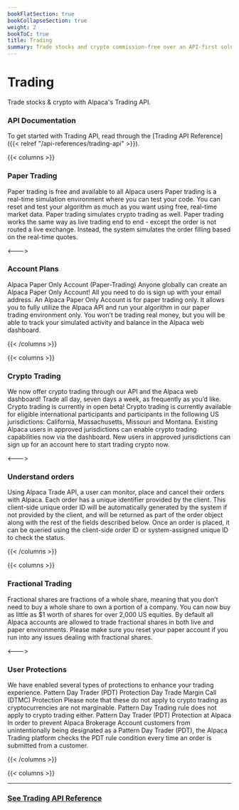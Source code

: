 ```yaml
---
bookFlatSection: true
bookCollapseSection: true
weight: 2
bookToC: true
title: Trading
summary: Trade stocks and crypto commission-free over an API-first solution.
---
```


# Trading

Trade stocks & crypto with Alpaca's Trading API.


### **API Documentation**

To get started with Trading API, read through the [Trading API Reference]({{< relref "/api-references/trading-api" >}}).

{{< columns >}}

### **Paper Trading**


Paper trading is free and available to all Alpaca users Paper trading is a real-time simulation environment where you can test your code. You can reset and test your algorithm as much as you want using free, real-time market data. Paper trading simulates crypto trading as well. Paper trading works the same way as live trading end to end - except the order is not routed a live exchange. Instead, the system simulates the order filling based on the real-time quotes.    

<--->

### **Account Plans**

Alpaca Paper Only Account (Paper-Trading) Anyone globally can create an Alpaca Paper Only Account! All you need to do is sign up with your email address. An Alpaca Paper Only Account is for paper trading only. It allows you to fully utilize the Alpaca API and run your algorithm in our paper trading environment only. You won’t be trading real money, but you will be able to track your simulated activity and balance in the Alpaca web dashboard. 

{{< /columns >}}

{{< columns >}}

### **Crypto Trading**

We now offer crypto trading through our API and the Alpaca web dashboard! Trade all day, seven days a week, as frequently as you’d like. Crypto trading is currently in open beta! Crypto trading is currently available for eligible international participants and participants in the following US jurisdictions: California, Massachusetts, Missouri and Montana. Existing Alpaca users in approved jurisdictions can enable crypto trading capabilities now via the dashboard. New users in approved jurisdictions can sign up for an account here to start trading crypto now. 

<--->

### **Understand orders**

Using Alpaca Trade API, a user can monitor, place and cancel their orders with Alpaca. Each order has a unique identifier provided by the client. This client-side unique order ID will be automatically generated by the system if not provided by the client, and will be returned as part of the order object along with the rest of the fields described below. Once an order is placed, it can be queried using the client-side order ID or system-assigned unique ID to check the status. 

{{< /columns >}}

{{< columns >}}

### **Fractional Trading**

Fractional shares are fractions of a whole share, meaning that you don’t need to buy a whole share to own a portion of a company. You can now buy as little as $1 worth of shares for over 2,000 US equities. By default all Alpaca accounts are allowed to trade fractional shares in both live and paper environments. Please make sure you reset your paper account if you run into any issues dealing with fractional shares. 

<--->

### **User Protections**

We have enabled several types of protections to enhance your trading experience. Pattern Day Trader (PDT) Protection Day Trade Margin Call (DTMC) Protection Please note that these do not apply to crypto trading as cryptocurrencies are not marginable. Pattern Day Trading rule does not apply to crypto trading either. Pattern Day Trader (PDT) Protection at Alpaca In order to prevent Alpaca Brokerage Account customers from unintentionally being designated as a Pattern Day Trader (PDT), the Alpaca Trading platform checks the PDT rule condition every time an order is submitted from a customer. 

{{< /columns >}}

{{< columns >}}

---

### [**See Trading API Reference**](/docs/api-references/trading-api)

&nbsp;
